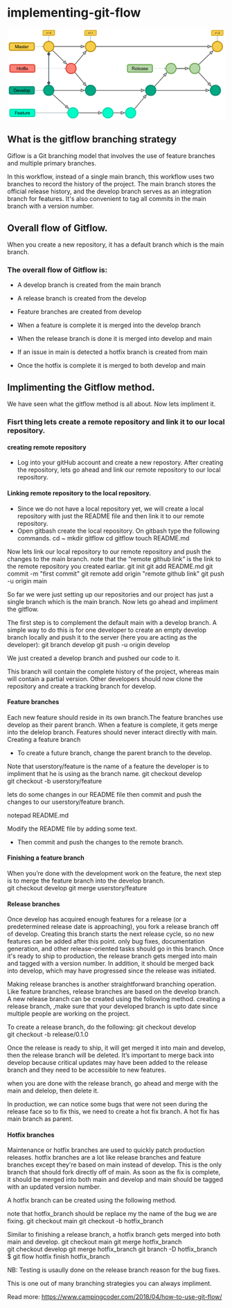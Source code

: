 # implementing-git-flow
![title](images/process.png)

## What is the gitflow branching strategy
Giflow is a Git branching model that involves the use of feature branches and multiple primary branches.

In this workflow, instead of a single main branch, this workflow uses two branches to record the history of the project. The main branch stores the official release history, and the develop branch serves as an integration branch for features. It's also convenient to tag all commits in the main branch with a version number.

## Overall flow of Gitflow.
When you create a new repository, it has a default branch which is the main branch.

### The overall flow of Gitflow is:

   - A develop branch is created from the main branch

   - A release branch is created from the develop

   - Feature branches are created from develop

   - When a feature is complete it is merged into the develop branch

   - When the release  branch is done it is merged into develop and main

   - If an issue in main is detected a hotfix branch is created from main

   - Once the hotfix is complete it is merged to both develop and main

## Implimenting the Gitflow method.
We have seen what the gitflow method is all about. Now lets impliment it.

### Fisrt thing lets  create a remote repository and link it to our local repository.
#### creating remote repository
- Log into your gitHub account and create a new repostory.
After creating the repository, lets go ahead and link our remote repository to our local repository. 

#### Linking remote repository to the local repository.
- Since we do not have a local repository yet, we will create a local repository  with just the README file and then link it to our remote repository. 
- Open gitbash create the local repository. On gitbash type the following commands.
        cd ~
        mkdir gitflow
        cd gitflow
        touch README.md

Now lets link our local repository to our remote repository and push the changes to the main branch.
note that the “remote github link“  is the link to the remote repository you created earliar.
        git init
        git add README.md
        git commit -m "first commit"
        git remote add origin "remote github link"
        git push -u origin main


So far we were just setting up our repositories and our project has just a single branch which is the main branch. Now lets go ahead and impliment the gitflow.

The first step is to complement the default main with a develop branch. A simple way to do this is for one developer to create an empty develop branch locally and push it to the server (here you are acting as the developer):
        git branch develop
        git push -u origin develop

We just created a develop branch and pushed our code to it. 

This branch will contain the complete history of the project, whereas main will contain a partial version. Other developers should now clone the repository and create a tracking branch for develop.

#### Feature branches
Each new feature should reside in its own branch.The feature branches use develop as their parent branch. When a feature is complete, it gets merge into the delelop branch. Features should never interact directly with main.
Creating a feature branch

- To create a future branch, change the parent branch to the develop.

Note that userstory/feature is the name of a feature the developer is to impliment that he is using as the branch name.
        git checkout develop
        git checkout -b userstory/feature

lets do some changes in our README file then commit and push the changes to our userstory/feature branch.

notepad README.md

Modify the README file by adding some text.

- Then commit and push the changes to the remote branch. 

#### Finishing a feature branch
When you’re done with the development work on the feature, the next step is to merge the feature branch into the develop branch.
        git checkout develop
        git merge userstory/feature

#### Release branches
Once develop has acquired enough features for a release (or a predetermined release date is approaching), you fork a release branch off of develop. Creating this branch starts the next release cycle, so no new features can be added after this point. only bug fixes, documentation generation, and other release-oriented tasks should go in this branch. Once it's ready to ship to production, the release branch gets merged into  main and tagged with a version number. In addition, it should be merged back into  develop, which may have progressed since the release was initiated.

Making release branches is another straightforward branching operation. Like feature branches, release branches are based on the  develop branch. A new release branch can be created using the following method. creating a release branch, ,make sure that your developed branch is upto date since multiple people are working on the project.

To create a release branch, do the following:
        git checkout develop
        git checkout -b release/0.1.0

Once the release is ready to ship, it will get merged it into main and  develop, then the release branch will be deleted. It’s important to merge back into develop because critical updates may have been added to the  release  branch and they need to be accessible to new features.

when you are done with the release branch, go ahead and merge with the main and delelop, then delete it.

In production, we can notice some bugs that were not seen during the release face so to fix this, we need to create a hot fix branch. A hot fix has main branch as parent.

#### Hotfix branches
Maintenance or hotfix branches are used to quickly patch production releases. hotfix branches are a lot like release branches and feature branches except they're based on main instead of develop. This is the only branch that should fork directly off of main. As soon as the fix is complete, it should be merged into both main and develop  and main should be tagged with an updated version number.

 A hotfix branch can be created using the following method.

note that hotfix_branch should be replace my the name of the bug we are fixing.
        git checkout main
        git checkout -b hotfix_branch

Similar to finishing a release branch, a hotfix branch gets merged into both main and develop.
        git checkout main
        git merge hotfix_branch
        git checkout develop
        git merge hotfix_branch
        git branch -D hotfix_branch
        $ git flow hotfix finish hotfix_branch

NB: Testing is usaully done on the  release branch reason for the bug fixes. 

This is one out of many branching strategies you can always impliment.

Read more: https://www.campingcoder.com/2018/04/how-to-use-git-flow/